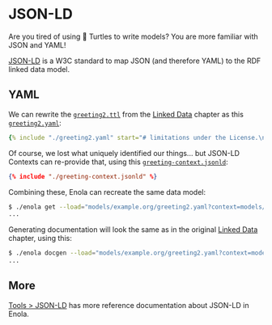 <!--
    SPDX-License-Identifier: Apache-2.0

    Copyright 2024-2025 The Enola <https://enola.dev> Authors

    Licensed under the Apache License, Version 2.0 (the "License");
    you may not use this file except in compliance with the License.
    You may obtain a copy of the License at

        https://www.apache.org/licenses/LICENSE-2.0

    Unless required by applicable law or agreed to in writing, software
    distributed under the License is distributed on an "AS IS" BASIS,
    WITHOUT WARRANTIES OR CONDITIONS OF ANY KIND, either express or implied.
    See the License for the specific language governing permissions and
    limitations under the License.
-->

# JSON-LD

Are you tired of using 🐢 Turtles to write models? You are more familiar with JSON and YAML!

[JSON-LD](https://json-ld.org/) is a W3C standard to map JSON (and therefore YAML) to the RDF linked data model.

## YAML

We can rewrite the [`greeting2.ttl`](greeting2.ttl) from the [Linked Data](linked.md) chapter as this [`greeting2.yaml`](greeting2.yaml):

```yaml
{% include "./greeting2.yaml" start="# limitations under the License.\n" %}
```

Of course, we lost what uniquely identified our things... but JSON-LD Contexts can re-provide that, using this [`greeting-context.jsonld`](greeting-context.jsonld): <!-- TODO Write greeting-context.jsonld as greeting-context.yamlld ... -->

```json
{% include "./greeting-context.jsonld" %}
```

Combining these, Enola can recreate the same data model:

```bash cd .././.././..
$ ./enola get --load="models/example.org/greeting2.yaml?context=models/example.org/greeting-context.jsonld" https://example.org/greeting2
...
```

Generating documentation will look the same as in the original [Linked Data](linked.md) chapter, using this:

```bash cd .././.././..
$ ./enola docgen --load="models/example.org/greeting2.yaml?context=models/example.org/greeting-context.jsonld" --output=/tmp/models/ --no-index
...
```

## More

[Tools > JSON-LD](../../use/json-ld/index.md) has more reference documentation about JSON-LD in Enola.
